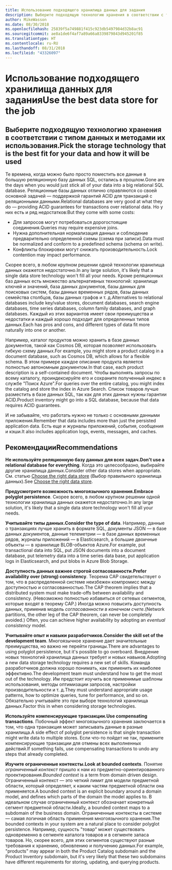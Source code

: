 ```yaml
---
title: Использование подходящего хранилища данных для задания
description: Выберите подходящую технологию хранения в соответствии с типом данных и методами их использования.
author: MikeWasson
ms.date: 08/30/2018
ms.openlocfilehash: 25839f5a749881f415c923db5497984d32b8ac91
ms.sourcegitcommit: ae8a1de6f4af7a89a66a8339879843d945201f85
ms.translationtype: HT
ms.contentlocale: ru-RU
ms.lasthandoff: 08/31/2018
ms.locfileid: "43326097"
---
```

# <a name="use-the-best-data-store-for-the-job"></a><span data-ttu-id="239f2-103">Использование подходящего хранилища данных для задания</span><span class="sxs-lookup"><span data-stu-id="239f2-103">Use the best data store for the job</span></span>

## <a name="pick-the-storage-technology-that-is-the-best-fit-for-your-data-and-how-it-will-be-used"></a><span data-ttu-id="239f2-104">Выберите подходящую технологию хранения в соответствии с типом данных и методами их использования.</span><span class="sxs-lookup"><span data-stu-id="239f2-104">Pick the storage technology that is the best fit for your data and how it will be used</span></span>

<span data-ttu-id="239f2-105">Те времена, когда можно было просто поместить все данные в большую реляционную базу данных SQL, остались в прошлом.</span><span class="sxs-lookup"><span data-stu-id="239f2-105">Gone are the days when you would just stick all of your data into a big relational SQL database.</span></span> <span data-ttu-id="239f2-106">Реляционные базы данных отлично справляются со своей основной задачей &mdash; поддержкой гарантий ACID для транзакций с реляционными данными.</span><span class="sxs-lookup"><span data-stu-id="239f2-106">Relational databases are very good at what they do &mdash; providing ACID guarantees for transactions over relational data.</span></span> <span data-ttu-id="239f2-107">Но у них есть и ряд недостатков:</span><span class="sxs-lookup"><span data-stu-id="239f2-107">But they come with some costs:</span></span>

- <span data-ttu-id="239f2-108">Для запросов могут потребоваться дорогостоящие соединения.</span><span class="sxs-lookup"><span data-stu-id="239f2-108">Queries may require expensive joins.</span></span>
- <span data-ttu-id="239f2-109">Нужна дополнительная нормализация данных и соблюдение предварительно определенной схемы (схема при записи).</span><span class="sxs-lookup"><span data-stu-id="239f2-109">Data must be normalized and conform to a predefined schema (schema on write).</span></span>
- <span data-ttu-id="239f2-110">Конфликты блокировки могут снижать производительность.</span><span class="sxs-lookup"><span data-stu-id="239f2-110">Lock contention may impact performance.</span></span>

<span data-ttu-id="239f2-111">Скорее всего, в любом крупном решении одной технологии хранилища данных окажется недостаточно.</span><span class="sxs-lookup"><span data-stu-id="239f2-111">In any large solution, it's likely that a single data store technology won't fill all your needs.</span></span> <span data-ttu-id="239f2-112">Кроме реляционных баз данных есть множество альтернативных технологий: хранилище ключей и значений, база данных документов, базы данных для поисковых систем, базы данных временных рядов, базы данных семейства столбцов, базы данных графов и т. д.</span><span class="sxs-lookup"><span data-stu-id="239f2-112">Alternatives to relational databases include key/value stores, document databases, search engine databases, time series databases, column family databases, and graph databases.</span></span> <span data-ttu-id="239f2-113">Каждый из этих вариантов имеет свои преимущества и недостатки и каждый хорошо подходит для определенных типов данных.</span><span class="sxs-lookup"><span data-stu-id="239f2-113">Each has pros and cons, and different types of data fit more naturally into one or another.</span></span> 

<span data-ttu-id="239f2-114">Например, каталог продуктов можно хранить в базе данных документов, такой как Cosmos DB, которая позволяет использовать гибкую схему данных.</span><span class="sxs-lookup"><span data-stu-id="239f2-114">For example, you might store a product catalog in a document database, such as Cosmos DB, which allows for a flexible schema.</span></span> <span data-ttu-id="239f2-115">В этом примере каждое описание продукта является полностью автономным документом.</span><span class="sxs-lookup"><span data-stu-id="239f2-115">In that case, each product description is a self-contained document.</span></span> <span data-ttu-id="239f2-116">Чтобы выполнять запросы по всему каталогу, проиндексируйте его и сохраните полученный индекс в службе "Поиск Azure".</span><span class="sxs-lookup"><span data-stu-id="239f2-116">For queries over the entire catalog, you might index the catalog and store the index in Azure Search.</span></span> <span data-ttu-id="239f2-117">Список товаров лучше разместить в базе данных SQL, так как для этих данных нужны гарантии ACID.</span><span class="sxs-lookup"><span data-stu-id="239f2-117">Product inventory might go into a SQL database, because that data requires ACID guarantees.</span></span>

<span data-ttu-id="239f2-118">И не забывайте, что работать нужно не только с основными данными приложения.</span><span class="sxs-lookup"><span data-stu-id="239f2-118">Remember that data includes more than just the persisted application data.</span></span> <span data-ttu-id="239f2-119">Есть еще и журналы приложений, события, сообщения и кэши.</span><span class="sxs-lookup"><span data-stu-id="239f2-119">It also includes application logs, events, messages, and caches.</span></span>

## <a name="recommendations"></a><span data-ttu-id="239f2-120">Рекомендации</span><span class="sxs-lookup"><span data-stu-id="239f2-120">Recommendations</span></span>

<span data-ttu-id="239f2-121">**Не используйте реляционную базу данных для всех задач.**</span><span class="sxs-lookup"><span data-stu-id="239f2-121">**Don't use a relational database for everything**.</span></span> <span data-ttu-id="239f2-122">Когда это целесообразно, выбирайте другие хранилища данных.</span><span class="sxs-lookup"><span data-stu-id="239f2-122">Consider other data stores when appropriate.</span></span> <span data-ttu-id="239f2-123">См. статью [Choose the right data store][data-store-overview] (Выбор правильного хранилища данных).</span><span class="sxs-lookup"><span data-stu-id="239f2-123">See [Choose the right data store][data-store-overview].</span></span>

<span data-ttu-id="239f2-124">**Предусмотрите возможность многоязычного хранения.**</span><span class="sxs-lookup"><span data-stu-id="239f2-124">**Embrace polyglot persistence**.</span></span> <span data-ttu-id="239f2-125">Скорее всего, в любом крупном решении одной технологии хранилища данных окажется недостаточно.</span><span class="sxs-lookup"><span data-stu-id="239f2-125">In any large solution, it's likely that a single data store technology won't fill all your needs.</span></span> 

<span data-ttu-id="239f2-126">**Учитывайте типы данных.**</span><span class="sxs-lookup"><span data-stu-id="239f2-126">**Consider the type of data**.</span></span> <span data-ttu-id="239f2-127">Например, данные о транзакциях лучше хранить в формате SQL, документы JSON — в базе данных документов, данные телеметрии — в базе данных временных рядов, журналы приложений — в Elasticsearch, а большие двоичные объекты — в хранилище BLOB-объектов Azure.</span><span class="sxs-lookup"><span data-stu-id="239f2-127">For example, put transactional data into SQL, put JSON documents into a document database, put telemetry data into a time series data base, put application logs in Elasticsearch, and put blobs in Azure Blob Storage.</span></span>

<span data-ttu-id="239f2-128">**Доступность данных важнее строгой согласованности.**</span><span class="sxs-lookup"><span data-stu-id="239f2-128">**Prefer availability over (strong) consistency**.</span></span> <span data-ttu-id="239f2-129">Теорема CAP свидетельствует о том, что в распределенной системе неизбежен компромисс между доступностью и согласованностью.</span><span class="sxs-lookup"><span data-stu-id="239f2-129">The CAP theorem implies that a distributed system must make trade-offs between availability and consistency.</span></span> <span data-ttu-id="239f2-130">(Невозможно полностью избавиться от сетевых сегментов, которые входят в теорему CAP.) Иногда можно повысить доступность данных, применив модель *согласованности в конечном счете*.</span><span class="sxs-lookup"><span data-stu-id="239f2-130">(Network partitions, the other leg of the CAP theorem, can never be completely avoided.) Often, you can achieve higher availability by adopting an *eventual consistency* model.</span></span> 

<span data-ttu-id="239f2-131">**Учитывайте опыт и навыки разработчиков.**</span><span class="sxs-lookup"><span data-stu-id="239f2-131">**Consider the skill set of the development team**.</span></span> <span data-ttu-id="239f2-132">Многоязычное хранение дает значительные преимущества, но важно не перейти границы.</span><span class="sxs-lookup"><span data-stu-id="239f2-132">There are advantages to using polyglot persistence, but it's possible to go overboard.</span></span> <span data-ttu-id="239f2-133">Внедрение новых технологий хранилища данных требует и новых навыков.</span><span class="sxs-lookup"><span data-stu-id="239f2-133">Adopting a new data storage technology requires a new set of skills.</span></span> <span data-ttu-id="239f2-134">Команда разработчиков должна хорошо понимать, как применить их наиболее эффективно.</span><span class="sxs-lookup"><span data-stu-id="239f2-134">The development team must understand how to get the most out of the technology.</span></span> <span data-ttu-id="239f2-135">Им предстоит изучить все применимые шаблоны использования, методы оптимизации запросов, настройки производительности и т. д.</span><span class="sxs-lookup"><span data-stu-id="239f2-135">They must understand appropriate usage patterns, how to optimize queries, tune for performance, and so on.</span></span> <span data-ttu-id="239f2-136">Обязательно учитывайте это при выборе технологий хранилища данных.</span><span class="sxs-lookup"><span data-stu-id="239f2-136">Factor this in when considering storage technologies.</span></span> 

<span data-ttu-id="239f2-137">**Используйте компенсирующие транзакции.**</span><span class="sxs-lookup"><span data-stu-id="239f2-137">**Use compensating transactions**.</span></span> <span data-ttu-id="239f2-138">Побочный эффект многоязычного хранения заключается в том, что одна транзакция может записывать данные в разные хранилища.</span><span class="sxs-lookup"><span data-stu-id="239f2-138">A side effect of polyglot persistence is that single transaction might write data to multiple stores.</span></span> <span data-ttu-id="239f2-139">Если что-то пойдет не так, примените компенсирующие транзакции для отмены всех выполненных действий.</span><span class="sxs-lookup"><span data-stu-id="239f2-139">If something fails, use compensating transactions to undo any steps that already completed.</span></span>

<span data-ttu-id="239f2-140">**Изучите ограниченные контексты.**</span><span class="sxs-lookup"><span data-stu-id="239f2-140">**Look at bounded contexts**.</span></span> <span data-ttu-id="239f2-141">Понятие *ограниченный контекст* пришло к нам из предметно-ориентированного проектирования.</span><span class="sxs-lookup"><span data-stu-id="239f2-141">*Bounded context* is a term from domain driven design.</span></span> <span data-ttu-id="239f2-142">Ограниченный контекст — это четкий лимит для модели предметной области, который определяет, к каким частям предметной области она применяется.</span><span class="sxs-lookup"><span data-stu-id="239f2-142">A bounded context is an explicit boundary around a domain model, and defines which parts of the domain the model applies to.</span></span> <span data-ttu-id="239f2-143">В идеальном случае ограниченный контекст обозначает конкретный сегмент предметной области.</span><span class="sxs-lookup"><span data-stu-id="239f2-143">Ideally, a bounded context maps to a subdomain of the business domain.</span></span> <span data-ttu-id="239f2-144">Ограниченные контексты в системе — самая логичная область применения многоязычного хранения.</span><span class="sxs-lookup"><span data-stu-id="239f2-144">The bounded contexts in your system are a natural place to consider polyglot persistence.</span></span> <span data-ttu-id="239f2-145">Например, сущность "товар" может существовать одновременно в сегменте каталога товаров и в сегменте запаса товаров. Но, скорее всего, для этих сегментов существуют разные требования к хранению, обновлению и получению данных.</span><span class="sxs-lookup"><span data-stu-id="239f2-145">For example, "products" may appear in both the Product Catalog subdomain and the Product Inventory subdomain, but it's very likely that these two subdomains have different requirements for storing, updating, and querying products.</span></span>

[data-store-overview]: ../technology-choices/data-store-overview.md